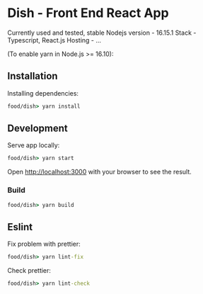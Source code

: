 # Dish - Front End React App

Currently used and tested, stable Nodejs version - 16.15.1
Stack - Typescript, React.js
Hosting - ...

(To enable yarn in Node.js >= 16.10):
## Installation
Installing dependencies:

```cmd
food/dish> yarn install
```

## Development
Serve app locally:

```cmd
food/dish> yarn start
```

Open [http://localhost:3000](http://localhost:3000) with your browser to see the result.

### Build

```cmd
food/dish> yarn build
```

## Eslint
Fix problem with prettier:
```cmd
food/dish> yarn lint-fix
```
Check prettier:
```cmd
food/dish> yarn lint-check
```